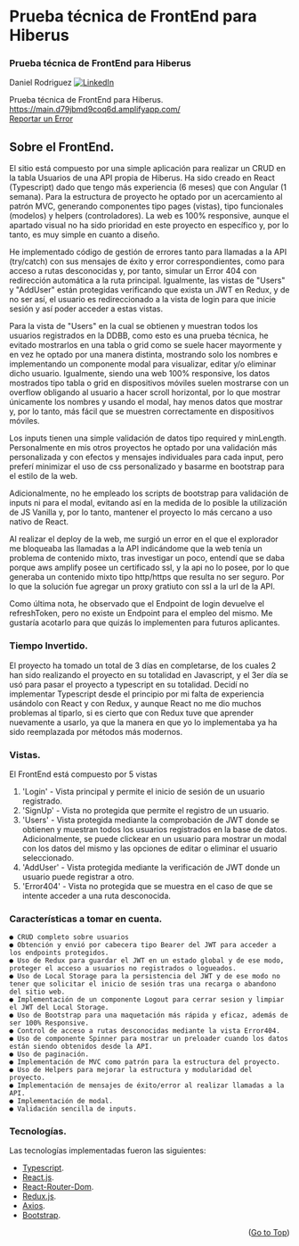 # Prueba técnica de FrontEnd para Hiberus

<div id="top"></div>

  <h3>Prueba técnica de FrontEnd para Hiberus</h3>

Daniel Rodriguez
[![LinkedIn][linkedin-shield]][linkedin-url]

  <p>
    Prueba técnica de FrontEnd para Hiberus.
    <br />
    <a href="https://main.d23ehxb0by6s7z.amplifyapp.com//">https://main.d79jbmd9coq6d.amplifyapp.com/</a>
    <br />
    <a href="https://github.com/Danrodsf/Technical-Test-Hiberus/issues">Reportar un Error</a>
  </p>
</div>

## Sobre el FrontEnd.

El sitio está compuesto por una simple aplicación para realizar un CRUD en la tabla Usuarios de una API propia de Hiberus.
Ha sido creado en React (Typescript) dado que tengo más experiencia (6 meses) que con Angular (1 semana).
Para la estructura de proyecto he optado por un acercamiento al patrón MVC, generando componentes tipo pages (vistas), tipo funcionales (modelos) y helpers (controladores). La web es 100% responsive, aunque el apartado visual no ha sido prioridad en este proyecto en específico y, por lo tanto, es muy simple en cuanto a diseño.

He implementado código de gestión de errores tanto para llamadas a la API (try/catch) con sus mensajes de éxito y error correspondientes, como para acceso a rutas desconocidas y, por tanto, simular un Error 404 con redirección automática a la ruta principal. Igualmente, las vistas de "Users" y "AddUser" están protegidas verificando que exista un JWT en Redux, y de no ser así, el usuario es redireccionado a la vista de login para que inicie sesión y así poder acceder a estas vistas.

Para la vista de "Users" en la cual se obtienen y muestran todos los usuarios registrados en la DDBB, como esto es una prueba técnica, he evitado mostrarlos en una tabla o grid como se suele hacer mayormente y en vez he optado por una manera distinta, mostrando solo los nombres e implementando un componente modal para visualizar, editar y/o eliminar dicho usuario. Igualmente, siendo una web 100% responsive, los datos mostrados tipo tabla o grid en dispositivos móviles suelen mostrarse con un overflow obligando al usuario a hacer scroll horizontal, por lo que mostrar únicamente los nombres y usando el modal, hay menos datos que mostrar y, por lo tanto, más fácil que se muestren correctamente en dispositivos móviles.

Los inputs tienen una simple validación de datos tipo required y minLength. Personalmente en mis otros proyectos he optado por una validación más personalizada y con efectos y mensajes individuales para cada input, pero preferí minimizar el uso de css personalizado y basarme en bootstrap para el estilo de la web.

Adicionalmente, no he empleado los scripts de bootstrap para validación de inputs ni para el modal, evitando así en la medida de lo posible la utilización de JS Vanilla y, por lo tanto, mantener el proyecto lo más cercano a uso nativo de React.

Al realizar el deploy de la web, me surgió un error en el que el explorador me bloqueaba las llamadas a la API indicándome que la web tenía un problema de contenido mixto, tras investigar un poco, entendí que se daba porque aws amplify posee un certificado ssl, y la api no lo posee, por lo que generaba un contenido mixto tipo http/https que resulta no ser seguro. Por lo que la solución fue agregar un proxy gratiuto con ssl a la url de la API.

Como última nota, he observado que el Endpoint de login devuelve el refreshToken, pero no existe un Endpoint para el empleo del mismo. Me gustaría acotarlo para que quizás lo implementen para futuros aplicantes.

### Tiempo Invertido.

El proyecto ha tomado un total de 3 días en completarse, de los cuales 2 han sido realizando el proyecto en su totalidad en Javascript, y el 3er día se usó para pasar el proyecto a typescript en su totalidad.
Decidí no implementar Typescript desde el principio por mi falta de experiencia usándolo con React y con Redux, y aunque React no me dio muchos problemas al tiparlo, si es cierto que con Redux tuve que aprender nuevamente a usarlo, ya que la manera en que yo lo implementaba ya ha sido reemplazada por métodos más modernos.

### Vistas.

El FrontEnd está compuesto por 5 vistas

1. 'Login' - Vista principal y permite el inicio de sesión de un usuario registrado.
2. 'SignUp' - Vista no protegida que permite el registro de un usuario.
3. 'Users' - Vista protegida mediante la comprobación de JWT donde se obtienen y muestran todos los usuarios registrados en la base de datos.
   Adicionalmente, se puede clickear en un usuario para mostrar un modal con los datos del mismo y las opciones de editar o eliminar el usuario seleccionado.
4. 'AddUser' - Vista protegida mediante la verificación de JWT donde un usuario puede registrar a otro.
5. 'Error404' - Vista no protegida que se muestra en el caso de que se intente acceder a una ruta desconocida.

### Características a tomar en cuenta.

```
● CRUD completo sobre usuarios
● Obtención y envió por cabecera tipo Bearer del JWT para acceder a los endpoints protegidos.
● Uso de Redux para guardar el JWT en un estado global y de ese modo, proteger el acceso a usuarios no registrados o logueados.
● Uso de Local Storage para la persistencia del JWT y de ese modo no tener que solicitar el inicio de sesión tras una recarga o abandono del sitio web.
● Implementación de un componente Logout para cerrar sesion y limpiar el JWT del Local Storage.
● Uso de Bootstrap para una maquetación más rápida y eficaz, además de ser 100% Responsive.
● Control de acceso a rutas desconocidas mediante la vista Error404.
● Uso de componente Spinner para mostrar un preloader cuando los datos están siendo obtenidos desde la API.
● Uso de paginación.
● Implementación de MVC como patrón para la estructura del proyecto.
● Uso de Helpers para mejorar la estructura y modularidad del proyecto.
● Implementación de mensajes de éxito/error al realizar llamadas a la API.
● Implementación de modal.
● Validación sencilla de inputs.
```

### Tecnologías.

Las tecnologías implementadas fueron las siguientes:

- [Typescript](https://www.typescriptlang.org/).
- [React.js](https://es.reactjs.org/).
- [React-Router-Dom](https://reactrouter.com/).
- [Redux.js](https://redux.js.org/).
- [Axios](https://axios-http.com/).
- [Bootstrap](https://getbootstrap.com/).

[linkedin-shield]: https://img.shields.io/badge/-LinkedIn-black.svg?style=for-the-badge&logo=linkedin&colorB=555
[linkedin-url]: https://www.linkedin.com/in/danielrodriguezserafin/

<p align="right">(<a href="#top">Go to Top</a>)</p>
